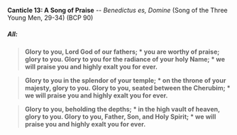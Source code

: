 **Canticle 13: A Song of Praise** -- _Benedictus es, Domine_ (Song of the Three Young Men, 29-34) (BCP 90)
##### **All:**
> **Glory to you, Lord God of our fathers; \*
you are worthy of praise; glory to you.
Glory to you for the radiance of your holy Name; \*
we will praise you and highly exalt you for ever.**

> **Glory to you in the splendor of your temple; \*
on the throne of your majesty, glory to you.
Glory to you, seated between the Cherubim; \*
we will praise you and highly exalt you for ever.**

> **Glory to you, beholding the depths; \*
in the high vault of heaven, glory to you.
Glory to you, Father, Son, and Holy Spirit; \*
we will praise you and highly exalt you for ever.**
